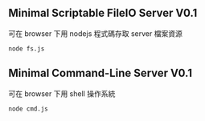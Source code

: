 ## Minimal Scriptable FileIO Server V0.1
可在 browser 下用 nodejs 程式碼存取 server 檔案資源
```
node fs.js
```

## Minimal Command-Line Server V0.1
可在 browser 下用 shell 操作系統
```
node cmd.js
```